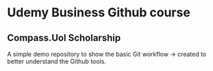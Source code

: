 # Udemy Business Github course
## Compass.Uol Scholarship 

A simple demo repository to show the basic Git workflow → created to better understand the Github tools.
